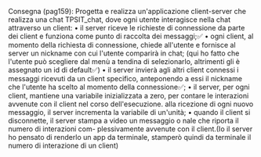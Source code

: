 Consegna (pag159):
Progetta e realizza un'applicazione client-server che realizza una chat TPSIT_chat, dove ogni utente interagisce nella 
chat attraverso un client:
• il server riceve le richieste di connessione da parte dei client e funziona come punto di raccolta dei messaggi;✅
• ogni client, al momento della richiesta di connessione, chiede all'utente e fornisce al server un nickname con cui l'utente 
comparirà in chat; (qui ho fatto che l'utente può scegliere dal menù a tendina di selezionarlo, altrimenti gli è assegnato un id di default✅)
• il server invierà agli altri client connessi i messaggi ricevuti da un client specifico, anteponendo a essi il nickname che 
l'utente ha scelto al momento della connessione✅;
• il server, per ogni client, mantiene una variabile inizializzata a zero, per contare le interazioni avvenute con il client nel 
corso dell'esecuzione. alla ricezione di ogni nuovo messaggio, il server incrementa la variabile di un'unità;
• quando il client si disconnette, il server stampa a video un messaggio o nale che riporta il numero di interazioni com-
plessivamente avvenute con il client.(Io il server ho pensato di renderlo un app da terminale, stamperò quindi da terminale il numero di interazione di un client)

